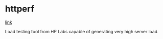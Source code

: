 # httperf

[link](http://www.hpl.hp.com/research/linux/httperf/)

Load testing tool from HP Labs capable of generating very high server load.
